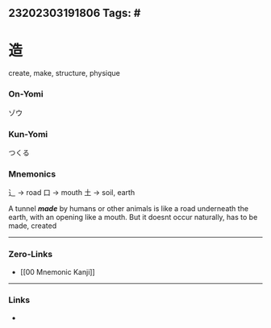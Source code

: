23202303191806
Tags: # 
---
# 造
create, make, structure, physique

### On-Yomi
ゾウ

### Kun-Yomi
つくる

### Mnemonics
⻌ -> road
口 -> mouth
土 -> soil, earth


A tunnel ***made*** by humans or other animals is like a road underneath the earth, with an opening like a mouth. But it doesnt occur naturally, has to be made, created

---
### Zero-Links
- [[00 Mnemonic Kanji]]
---
### Links
- 


